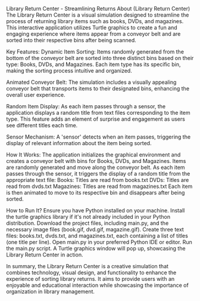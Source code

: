 Library Return Center - Streamlining Returns
About (Library Return Center)
The Library Return Center is a visual simulation designed to streamline the process of returning library items such as books, DVDs, and magazines. This interactive application utilizes Turtle graphics to create a fun and engaging experience where items appear from a conveyor belt and are sorted into their respective bins after being scanned.

Key Features:
Dynamic Item Sorting: Items randomly generated from the bottom of the conveyor belt are sorted into three distinct bins based on their type: Books, DVDs, and Magazines. Each item type has its specific bin, making the sorting process intuitive and organized.

Animated Conveyor Belt: The simulation includes a visually appealing conveyor belt that transports items to their designated bins, enhancing the overall user experience.

Random Item Display: As each item passes through a sensor, the application displays a random title from text files corresponding to the item type. This feature adds an element of surprise and engagement as users see different titles each time.

Sensor Mechanism: A 'sensor' detects when an item passes, triggering the display of relevant information about the item being sorted.

How It Works:
The application initializes the graphical environment and creates a conveyor belt with bins for Books, DVDs, and Magazines.
Items are randomly generated and move along the conveyor belt.
As each item passes through the sensor, it triggers the display of a random title from the appropriate text file:
Books: Titles are read from books.txt
DVDs: Titles are read from dvds.txt
Magazines: Titles are read from magazines.txt
Each item is then animated to move to its respective bin and disappears after being sorted.

How to Run It?
Ensure you have Python installed on your machine.
Install the turtle graphics library if it's not already included in your Python distribution.
Download the project files, including main.py, and the necessary image files (book.gif, dvd.gif, magazine.gif).
Create three text files: books.txt, dvds.txt, and magazines.txt, each containing a list of titles (one title per line).
Open main.py in your preferred Python IDE or editor.
Run the main.py script. A Turtle graphics window will pop up, showcasing the Library Return Center in action.

In summary, the Library Return Center is a creative simulation that combines technology, visual design, and functionality to enhance the experience of sorting library returns. It aims to provide users with an enjoyable and educational interaction while showcasing the importance of organization in library management.
